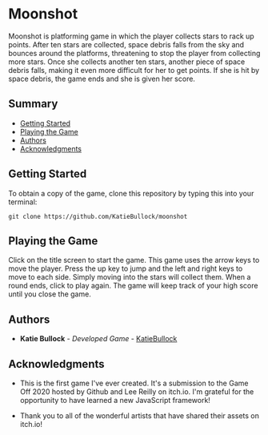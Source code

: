 # Moonshot

Moonshot is platforming game in which the player collects stars to rack up points. After ten stars are collected, space debris falls from the sky and bounces around the platforms, threatening to stop the player from collecting more stars. Once she collects another ten stars, another piece of space debris falls, making it even more difficult for her to get points. If she is hit by space debris, the game ends and she is given her score.

## Summary

- [Getting Started](#getting-started)
- [Playing the Game](#playing-the-game)
- [Authors](#authors)
- [Acknowledgments](#acknowledgments)

## Getting Started

To obtain a copy of the game, clone this repository by typing this into your terminal:

`git clone https://github.com/KatieBullock/moonshot`

## Playing the Game

Click on the title screen to start the game. This game uses the arrow keys to move the player. Press the up key to jump and the left and right keys to move to each side. Simply moving into the stars will collect them. When a round ends, click to play again. The game will keep track of your high score until you close the game.

## Authors

- **Katie Bullock** - _Developed Game_ -
  [KatieBullock](https://github.com/KatieBullock)

## Acknowledgments

- This is the first game I've ever created. It's a submission to the Game Off 2020 hosted by Github and Lee Reilly on itch.io. I'm grateful for the opportunity to have learned a new JavaScript framework!

- Thank you to all of the wonderful artists that have shared their assets on itch.io!
